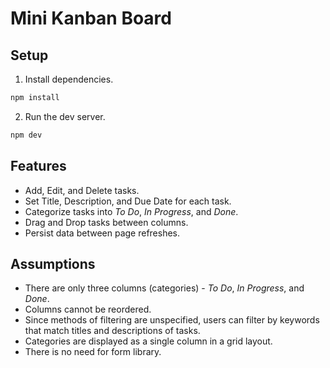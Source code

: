 # Mini Kanban Board

## Setup

1. Install dependencies.

```bash
npm install
```

2. Run the dev server.

```bash
npm dev
```

## Features

- Add, Edit, and Delete tasks.
- Set Title, Description, and Due Date for each task.
- Categorize tasks into _To Do_, _In Progress_, and _Done_.
- Drag and Drop tasks between columns.
- Persist data between page refreshes.

## Assumptions

- There are only three columns (categories) - _To Do_, _In Progress_, and _Done_.
- Columns cannot be reordered.
- Since methods of filtering are unspecified, users can filter by keywords that match titles and descriptions of tasks.
- Categories are displayed as a single column in a grid layout.
- There is no need for form library.
